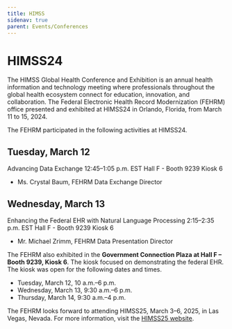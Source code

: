 ```yaml
---
title: HIMSS
sidenav: true
parent: Events/Conferences
---
```

# HIMSS24

The HIMSS Global Health Conference and Exhibition is an annual health information and technology meeting where professionals throughout the global health ecosystem connect for education, innovation, and collaboration. The Federal Electronic Health Record Modernization (FEHRM) office presented and exhibited at HIMSS24 in Orlando, Florida, from March 11 to 15, 2024.

The FEHRM participated in the following activities at HIMSS24.

## Tuesday, March 12

Advancing Data Exchange
12:45–1:05 p.m. EST                                                                                                        Hall F - Booth 9239 Kiosk 6

- Ms. Crystal Baum, FEHRM Data Exchange Director

## Wednesday, March 13

Enhancing the Federal EHR with Natural Language Processing
2:15–2:35 p.m. EST
Hall F - Booth 9239 Kiosk 6

- ﻿Mr. Michael Zrimm, FEHRM Data Presentation Director

The FEHRM also exhibited in the **Government Connection Plaza at Hall F – Booth 9239, Kiosk 6**. The kiosk focused on demonstrating the federal EHR. The kiosk was open for the following dates and times.

- Tuesday, March 12, 10 a.m.–6 p.m.
- Wednesday, March 13, 9:30 a.m.–6 p.m.
- Thursday, March 14, 9:30 a.m.–4 p.m.

The FEHRM looks forward to attending HIMSS25, March 3–6, 2025, in Las Vegas, Nevada. For more information, visit the [HIMSS25 website](https://www.himssconference.com/en/homepage.html).

